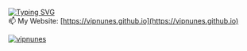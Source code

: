 [![Typing SVG](https://readme-typing-svg.demolab.com?font=Fira+Code&size=16&pause=1000&width=435&lines=The+quick+brown+fox+jumps+over+the+lazy+dog)](https://git.io/typing-svg)
<br> 📫 My Website: [https://vipnunes.github.io](https://vipnunes.github.io)
<p align="left"> <a href="https://github.com/ryo-ma/github-profile-trophy"><img src="https://github-profile-trophy.vercel.app/?username=vipnunes&no-bg=true&theme=algolia&title=Commits,Repositories,Experience,Followers" alt="vipnunes" /></a> </p>
